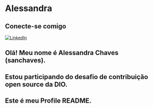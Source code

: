 # Alessandra

## Conecte-se comigo
[![LinkedIn](https://img.shields.io/badge/LinkedIn-0077B5?style=for-the-badge&logo=linkedin&logoColor=white)](https://www.linkedin.com/in/alessandra-chaves-vedoy-027952183/)


## Olá! Meu nome é Alessandra Chaves (sanchaves).  
## Estou participando do desafio de contribuição open source da DIO.  
## Este é meu Profile README. 
